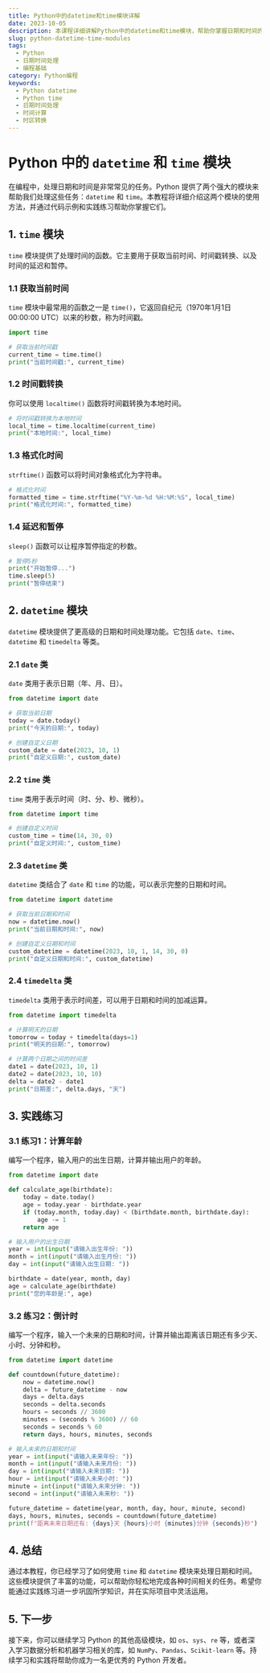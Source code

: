 ```yaml
---
title: Python中的datetime和time模块详解
date: 2023-10-05
description: 本课程详细讲解Python中的datetime和time模块，帮助你掌握日期和时间的处理方法，包括日期格式化、时间计算和时区转换等。
slug: python-datetime-time-modules
tags:
  - Python
  - 日期时间处理
  - 编程基础
category: Python编程
keywords:
  - Python datetime
  - Python time
  - 日期时间处理
  - 时间计算
  - 时区转换
---
```


# Python 中的 `datetime` 和 `time` 模块

在编程中，处理日期和时间是非常常见的任务。Python 提供了两个强大的模块来帮助我们处理这些任务：`datetime` 和 `time`。本教程将详细介绍这两个模块的使用方法，并通过代码示例和实践练习帮助你掌握它们。

## 1. `time` 模块

`time` 模块提供了处理时间的函数。它主要用于获取当前时间、时间戳转换、以及时间的延迟和暂停。

### 1.1 获取当前时间

`time` 模块中最常用的函数之一是 `time()`，它返回自纪元（1970年1月1日00:00:00 UTC）以来的秒数，称为时间戳。

```python
import time

# 获取当前时间戳
current_time = time.time()
print("当前时间戳:", current_time)
```

### 1.2 时间戳转换

你可以使用 `localtime()` 函数将时间戳转换为本地时间。

```python
# 将时间戳转换为本地时间
local_time = time.localtime(current_time)
print("本地时间:", local_time)
```

### 1.3 格式化时间

`strftime()` 函数可以将时间对象格式化为字符串。

```python
# 格式化时间
formatted_time = time.strftime("%Y-%m-%d %H:%M:%S", local_time)
print("格式化时间:", formatted_time)
```

### 1.4 延迟和暂停

`sleep()` 函数可以让程序暂停指定的秒数。

```python
# 暂停5秒
print("开始暂停...")
time.sleep(5)
print("暂停结束")
```

## 2. `datetime` 模块

`datetime` 模块提供了更高级的日期和时间处理功能。它包括 `date`、`time`、`datetime` 和 `timedelta` 等类。

### 2.1 `date` 类

`date` 类用于表示日期（年、月、日）。

```python
from datetime import date

# 获取当前日期
today = date.today()
print("今天的日期:", today)

# 创建自定义日期
custom_date = date(2023, 10, 1)
print("自定义日期:", custom_date)
```

### 2.2 `time` 类

`time` 类用于表示时间（时、分、秒、微秒）。

```python
from datetime import time

# 创建自定义时间
custom_time = time(14, 30, 0)
print("自定义时间:", custom_time)
```

### 2.3 `datetime` 类

`datetime` 类结合了 `date` 和 `time` 的功能，可以表示完整的日期和时间。

```python
from datetime import datetime

# 获取当前日期和时间
now = datetime.now()
print("当前日期和时间:", now)

# 创建自定义日期和时间
custom_datetime = datetime(2023, 10, 1, 14, 30, 0)
print("自定义日期和时间:", custom_datetime)
```

### 2.4 `timedelta` 类

`timedelta` 类用于表示时间差，可以用于日期和时间的加减运算。

```python
from datetime import timedelta

# 计算明天的日期
tomorrow = today + timedelta(days=1)
print("明天的日期:", tomorrow)

# 计算两个日期之间的时间差
date1 = date(2023, 10, 1)
date2 = date(2023, 10, 10)
delta = date2 - date1
print("日期差:", delta.days, "天")
```

## 3. 实践练习

### 3.1 练习1：计算年龄

编写一个程序，输入用户的出生日期，计算并输出用户的年龄。

```python
from datetime import date

def calculate_age(birthdate):
    today = date.today()
    age = today.year - birthdate.year
    if (today.month, today.day) < (birthdate.month, birthdate.day):
        age -= 1
    return age

# 输入用户的出生日期
year = int(input("请输入出生年份: "))
month = int(input("请输入出生月份: "))
day = int(input("请输入出生日期: "))

birthdate = date(year, month, day)
age = calculate_age(birthdate)
print("您的年龄是:", age)
```

### 3.2 练习2：倒计时

编写一个程序，输入一个未来的日期和时间，计算并输出距离该日期还有多少天、小时、分钟和秒。

```python
from datetime import datetime

def countdown(future_datetime):
    now = datetime.now()
    delta = future_datetime - now
    days = delta.days
    seconds = delta.seconds
    hours = seconds // 3600
    minutes = (seconds % 3600) // 60
    seconds = seconds % 60
    return days, hours, minutes, seconds

# 输入未来的日期和时间
year = int(input("请输入未来年份: "))
month = int(input("请输入未来月份: "))
day = int(input("请输入未来日期: "))
hour = int(input("请输入未来小时: "))
minute = int(input("请输入未来分钟: "))
second = int(input("请输入未来秒: "))

future_datetime = datetime(year, month, day, hour, minute, second)
days, hours, minutes, seconds = countdown(future_datetime)
print(f"距离未来日期还有: {days}天 {hours}小时 {minutes}分钟 {seconds}秒")
```

## 4. 总结

通过本教程，你已经学习了如何使用 `time` 和 `datetime` 模块来处理日期和时间。这些模块提供了丰富的功能，可以帮助你轻松地完成各种时间相关的任务。希望你能通过实践练习进一步巩固所学知识，并在实际项目中灵活运用。

## 5. 下一步

接下来，你可以继续学习 Python 的其他高级模块，如 `os`、`sys`、`re` 等，或者深入学习数据分析和机器学习相关的库，如 `NumPy`、`Pandas`、`Scikit-learn` 等。持续学习和实践将帮助你成为一名更优秀的 Python 开发者。